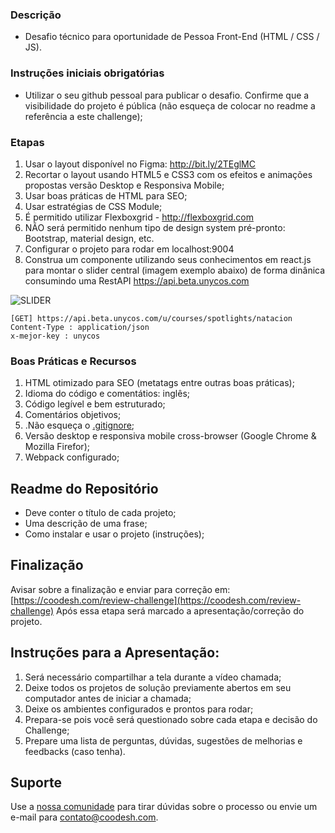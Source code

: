 ### Descrição

- Desafio técnico para oportunidade de Pessoa Front-End (HTML / CSS / JS).

### Instruções iniciais obrigatórias

- Utilizar o seu github pessoal para publicar o desafio. Confirme que a visibilidade do projeto é pública (não esqueça de colocar no readme a referência a este challenge);

### Etapas
1. Usar o layout disponível no Figma: http://bit.ly/2TEglMC 
2. Recortar o layout usando HTML5 e CSS3 com os efeitos e animações propostas versão Desktop e Responsiva Mobile;
3. Usar boas práticas de HTML para SEO;
4. Usar estratégias de CSS Module;
5. É permitido utilizar Flexboxgrid - http://flexboxgrid.com
6. NÃO será permitido nenhum tipo de design system pré-pronto: Bootstrap, material design, etc.
7. Configurar o projeto para rodar em localhost:9004
8. Construa um componente utilizando seus conhecimentos em react.js para montar o slider central (imagem exemplo abaixo) de forma dinânica consumindo uma RestAPI https://api.beta.unycos.com 

![SLIDER](https://res.cloudinary.com/coodesh/image/upload/v1599943922/coodesh/challenges/exemplo.png)


```
[GET] https://api.beta.unycos.com/u/courses/spotlights/natacion 
Content-Type : application/json
x-mejor-key : unycos

```


### Boas Práticas e Recursos
1. HTML otimizado para SEO (metatags entre outras boas práticas);
2. Idioma do código e comentátios: inglês;
3. Código legível e bem estruturado;
3. Comentários objetivos;
4. .Não esqueça o [.gitignore](https://www.toptal.com/developers/gitignore);
5. Versão desktop e responsiva mobile cross-browser (Google Chrome & Mozilla Firefor);
6. Webpack configurado;

## Readme do Repositório
 
- Deve conter o título de cada projeto;
- Uma descrição de uma frase;
- Como instalar e usar o projeto (instruções);

## Finalização 

Avisar sobre a finalização e enviar para correção em: [https://coodesh.com/review-challenge](https://coodesh.com/review-challenge) 
Após essa etapa será marcado a apresentação/correção do projeto.

## Instruções para a Apresentação: 

1. Será necessário compartilhar a tela durante a vídeo chamada;
2. Deixe todos os projetos de solução previamente abertos em seu computador antes de iniciar a chamada;
3. Deixe os ambientes configurados e prontos para rodar; 
4. Prepara-se pois você será questionado sobre cada etapa e decisão do Challenge;
5. Prepare uma lista de perguntas, dúvidas, sugestões de melhorias e feedbacks (caso tenha).

## Suporte

Use a [nossa comunidade](https://coodesh.com/desenvolvedores#community) para tirar dúvidas sobre o processo ou envie um e-mail para contato@coodesh.com.



